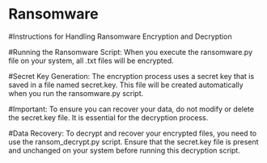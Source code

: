 # Ransomware

#Instructions for Handling Ransomware Encryption and Decryption

#Running the Ransomware Script:
When you execute the ransomware.py file on your system, all .txt files will be encrypted.

#Secret Key Generation:
The encryption process uses a secret key that is saved in a file named secret.key. This file will be created automatically when you run the ransomware.py script.

#Important:
To ensure you can recover your data, do not modify or delete the secret.key file. It is essential for the decryption process.

#Data Recovery:
To decrypt and recover your encrypted files, you need to use the ransom_decrypt.py script. Ensure that the secret.key file is present and unchanged on your system before running this decryption script.
